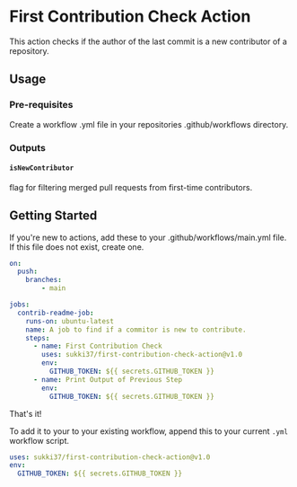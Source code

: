 # First Contribution Check Action

This action checks if the author of the last commit is a new contributor of a repository.

## Usage
### Pre-requisites
Create a workflow .yml file in your repositories .github/workflows directory. 
### Outputs

#### `isNewContributor`

flag for filtering merged pull requests from first-time contributors.


## Getting Started
If you're new to actions, add these to your .github/workflows/main.yml file. If this file does not exist, create one.
```yml
on:
  push:
    branches:
        - main

jobs:
  contrib-readme-job:
    runs-on: ubuntu-latest
    name: A job to find if a commitor is new to contribute.
    steps:
      - name: First Contribution Check
        uses: sukki37/first-contribution-check-action@v1.0
        env:
          GITHUB_TOKEN: ${{ secrets.GITHUB_TOKEN }}
      - name: Print Output of Previous Step
        env:
          GITHUB_TOKEN: ${{ secrets.GITHUB_TOKEN }}
```
That's it!

To add it to your to your existing workflow, append this to your current `.yml` workflow script.

```yml
uses: sukki37/first-contribution-check-action@v1.0
env:
  GITHUB_TOKEN: ${{ secrets.GITHUB_TOKEN }}
```
